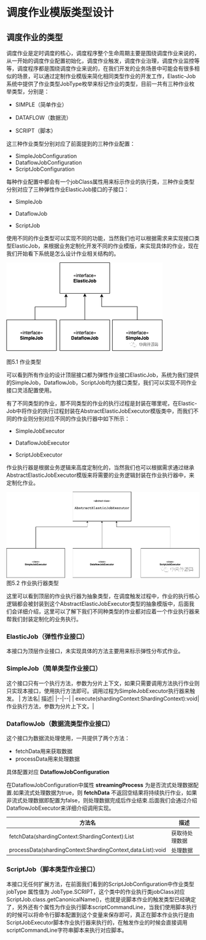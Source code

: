 # **调度作业模版类型设计**

##  **调度作业的类型**

调度作业是定时调度的核心，调度程序整个生命周期主要是围绕调度作业来说的，从一开始的调度作业配置初始化，调度作业触发，调度作业治理，调度作业监控等等，调度程序都是围绕调度作业来说的，在我们开发的业务场景中可能会有很多相似的场景，可以通过定制作业模版来简化相同类型作业的开发工作，Elastic-Job系统中提供了作业类型JobType枚举来标记作业的类型，目前一共有三种作业枚举类型，分别是：

- SIMPLE（简单作业）

- DATAFLOW（数据流）

- SCRIPT（脚本）

这三种作业类型分别对应了前面提到的三种作业配置：

- SimpleJobConfiguration
- DataflowJobConfiguration
- ScriptJobConfiguration

每种作业配置中都会有一个jobClass属性用来标示作业的执行类，三种作业类型分别对应了三种弹性作业ElasticJob接口的子接口：

- SimpleJob

- DataflowJob

- ScriptJob

使用不同的作业类型可以实现不同的功能，当然我们也可以根据需求来实现接口类型ElasticJob，来根据业务定制化开发不同的作业模版，来实现具体的作业，现在我们开始看下系统是怎么设计作业相关结构的。

![图片](/img/chapter_elasticjob/4-job-type.png)


图5.1 作业类型

可以看到所有作业的设计顶层接口都为弹性作业接口ElasticJob，系统为我们提供的SimpleJob，DataflowJob，ScriptJob均为接口类型，我们可以实现不同作业接口灵活配置使用。

有了不同类型的作业，那不同类型的作业的执行过程是封装在哪里呢，在Elastic-Job中将作业的执行过程封装在AbstractElasticJobExecutor模版类中，而我们不同的作业则分别对应不同的作业执行器中如下所示：

- SimpleJobExecutor

- DataflowJobExecutor

- ScriptJobExecutor

作业执行器是根据业务逻辑来高度定制化的，当然我们也可以根据需求通过继承AbstractElasticJobExecutor模版来将需要的业务逻辑封装在作业执行器中，来定制化作业。

![在这里插入图片描述](/img/chapter_elasticjob/4-2-job-executor.png)
图5.2 作业执行器类型

这里可以看到顶层的作业执行器为抽象类型，在调度触发过程中，作业的执行核心逻辑都会被封装到这个AbstractElasticJobExecutor类型的抽象模版中，后面我们会详细介绍，这里可以了解下我们不同种类型的作业都对应着一个作业执行器来帮我们封装定制化的业务执行。

### **ElasticJob（弹性作业接口）**

本接口为顶层作业接口，未实现具体的方法主要用来标示弹性分布式作业。

### **SimpleJob（简单类型作业接口）**

这个接口只有一个执行方法，参数为分片上下文，如果只需要调用方法执行作业则只实现本接口，使用执行方法即可。调用过程为SimpleJobExecutor执行器来触发。
| 方法名| 	描述|
|--|--|
| execute(shardingContext:ShardingContext):void| 作业执行方法，参数为分片上下文。|

### **DataflowJob（数据流类型作业接口）**

这个接口为数据流处理使用，一共提供了两个方法：

- fetchData用来获取数据
- processData用来处理数据

具体配置对应 **DataflowJobConfiguration**

在DataflowJobConfiguration中属性 **streamingProcess** 为是否流式处理数据配置.如果流式处理数据为true，则 **fetchData** 不返回空结果将持续执行作业，如果非流式处理数据即配置为false，则处理数据完成后作业结束.后面我们会通过介绍DataflowJobExecutor来详细介绍调用实现。

|   方法名|   	描述|   
|--|--|
|   fetchData(shardingContext:ShardingContext):List<T>	|   获取待处理数据|                                                                    
|   processData(shardingContext:ShardingContext,data:List<T>):void	|   处理数据|   

### **ScriptJob（脚本类型作业接口）**

本接口无任何扩展方法，在前面我们看到的ScriptJobConfiguration中作业类型jobType 属性值为 JobType.SCRIPT，这个类中的作业执行类jobClass对应ScriptJob.class.getCanonicalName()，也就是说脚本作业的触发类型已经确定了，另外还有个属性为作业执行脚本scriptCommandLine，当我们使用脚本执行的时候可以将命令行脚本配置到这个变量来保存即可，真正在脚本作业执行是由ScriptJobExecutor脚本作业执行器来执行的，在触发作业的时候会直接调用scriptCommandLine字符串脚本来执行对应脚本。
